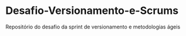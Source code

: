 # Desafio-Versionamento-e-Scrums
Repositório do desafio da sprint de versionamento e metodologias ágeis
